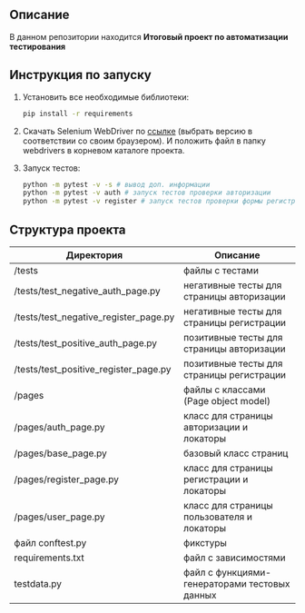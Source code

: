 Описание
------------
В данном репозитории находится **Итоговый проект по автоматизации тестирования**

Инструкция по запуску
----------------

1) Установить все необходимые библиотеки:

    ```bash
    pip install -r requirements
    ```

2) Скачать Selenium WebDriver по [ссылке](https://chromedriver.chromium.org/downloads) (выбрать версию в соответствии со
   своим браузером). И положить файл в папку webdrivers в корневом каталоге проекта.

3) Запуск тестов:

    ```bash
    python -m pytest -v -s # вывод доп. информации
    python -m pytest -v auth # запуск тестов проверки авторизации
    python -m pytest -v register # запуск тестов проверки формы регистрации
    ```

Структура проекта
----------------

| Директория                            | Описание                                      |
|---------------------------------------|-----------------------------------------------|
| /tests                                | файлы с тестами                               |
| /tests/test_negative_auth_page.py     | негативные тесты для страницы авторизации     |
| /tests/test_negative_register_page.py | негативные тесты для страницы регистрации     |
| /tests/test_positive_auth_page.py     | позитивные тесты для страницы авторизации     |
| /tests/test_positive_register_page.py | позитивные тесты для страницы регистрации     |
| /pages                                | файлы с классами (Page object model)          |
| /pages/auth_page.py                   | класс для страницы авторизации  и локаторы    |
| /pages/base_page.py                   | базовый класс страниц                         |
| /pages/register_page.py               | класс для страницы регистрации и локаторы     |
| /pages/user_page.py                   | класс для страницы пользователя и локаторы    |
| файл conftest.py                      | фикстуры                                      |
| requirements.txt                      | файл с зависимостями                          |
| testdata.py                           | файл с функциями-генераторами тестовых данных |





